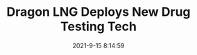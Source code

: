 ---
"title": "Dragon LNG Deploys New Drug Testing Tech"
"date": "2021-9-15 8:14:59"
"feed_name": "RIGZONE"
"feed_website": "http://www.rigzone.com/"
"feed_rss": "http://www.rigzone.com/news/rss/rigzone_latest.aspx"
"link": "https://www.rigzone.com/news/dragon_lng_deploys_new_drug_testing_tech-15-sep-2021-166435-article/?rss=true"
"file": "_posts/2021-1-1-fdfb276950ba92b5e6cec070cb65b46889a033bb.md"
"accident": "0"
"drilling": "0"
---